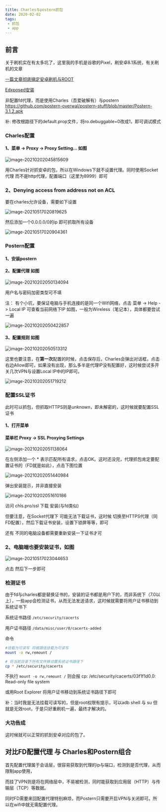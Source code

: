 ```yaml
---
title: Charles与postern抓包
date: 2020-02-02
tags:
 - 抓包
 - app
---
```


## 前言

关于刷机实在有太多坑了，这里我的手机是谷歌的Pixel，刷安卓8.1系统，有关刷机的文章 

[ 一篇文章彻底搞定安卓刷机与ROOT](https://mp.weixin.qq.com/s?__biz=MzUxMzEwODAxOA==&mid=100000054&idx=1&sn=b2c18b50f99574b1849a5f695e1651fa&chksm=795b706b4e2cf97d7353ec2fc349026be3da209632f6ffbc2312cde8027e6965e98a125e44d6&mpshare=1&scene=23&srcid=0202Ney3ClZ4kcLYaLZlSHuZ&sharer_sharetime=1612221278527&sharer_shareid=0bc6bee5ebc1a090cf5e0554bcceba2e#rd)

[Edxposed安装](https://mp.weixin.qq.com/s?__biz=MzUxMzEwODAxOA==&mid=100000208&idx=1&sn=aac5bb0686bf195a1e68f05b5789930e&chksm=795b708d4e2cf99b12bd26f4ba30f72cfa9cfa7cdd2a3fdf31793618b3aac048bb9d3c3f3fe6&mpshare=1&scene=23&srcid=0202NDHQyyYwxvdCJirkQdb7&sharer_sharetime=1612269939629&sharer_shareid=0bc6bee5ebc1a090cf5e0554bcceba2e#rd)

非配置fd代理，而是使用Charles（吾爱破解有）与postern https://github.com/postern-overwal/postern-stuff/blob/master/Postern-3.1.2.apk

补: 修改根路径下的default.prop文件，将ro.debuggable=0改成1，即可调试模式 

### Charles配置

#### 1、菜单 -> Proxy -> Proxy Setting… 如图

![image-20210202045815609](https://img.kuizuo.cn/image-20210202045815609.png)

用Charles针对抓安卓的包，所以在Windows下就不设置代理。同时使用Socket代理 而不是http代理，配置端口（这里为8999）即可

### 2、Denying access from address not on ACL

要在charles允许设备，需要如下设置

![image-20210517020819625](https://img.kuizuo.cn/image-20210517020819625.png)

然后添加一个0.0.0.0/0的ip  即可抓取所有设备

![image-20210517020904361](https://img.kuizuo.cn/image-20210517020904361.png)



### Postern配置

#### 1、安装postern

#### 2、配置代理 如图

![image-20210202050134094](https://img.kuizuo.cn/image-20210202050134094.png)

 用户名与密码加密类型可不填

注： 有个小坑，要保证电脑与手机连接的是同一个Wifi网络，点击 菜单 -> Help -> Local IP 可查看当前网络下IP 如图，一般为Wireless（笔记本），具体都要尝试一遍

![image-20210202050422857](https://img.kuizuo.cn/image-20210202050422857.png)

#### 3、配置规则 如图

![image-20210202050513312](https://img.kuizuo.cn/image-20210202050513312.png)



这里也要注意，在**第一次**配置的时候，点击保存后，Charles会弹出对话框，点击右边Allow即可，如果没有出现，那么多半是代理IP没有配置好，这时候尝试多开关几次VPN与设置Local IP中的IP即可。

![image-20210202051719212](https://img.kuizuo.cn/image-20210202051719212.png)

### 配置SSL证书

此时可以抓包，但抓取HTTPS则是unknown，即未解密的，这时候就要配置SSL证书

#### 1、打开菜单 

#### 菜单栏  Proxy -> SSL Proxying Settings 

![image-20210202051138064](https://img.kuizuo.cn/image-20210202051138064.png)

在左侧添加一个 * 表示匹配所有请求，点击OK。这时还没完，代理抓包肯定要配置证书的（FD就是如此），点击下图位置

![image-20210202051440984](https://img.kuizuo.cn/image-20210202051440984.png)

弹出安装提示，并非直接安装

![image-20210202051610186](https://img.kuizuo.cn/image-20210202051610186.png)

访问 chls.pro/ssl 下载 安装(与fd类似)

但要注意，在Socket代理下 可能无法下载证书，这时候	切换至HTTPS代理（同FD配置），然后下载证书安装，设置下锁屏等等，即可

还有 不同的电脑设备都需要重新安装一下证书才可

### 2、电脑端也要安装证书，如图

![image-20210517023044653](https://img.kuizuo.cn/image-20210517023044653.png)

点击 然后下一步即可

### 检测证书

由于fd与charles都是替换证书的，安装的证书都是用户下的，而非系统下（7.0以上），一些app会检测证书，从而无法发送请求，这时候就需要将用户证书移动到系统证书下

系统证书路径    `/etc/security/cacerts`

用户证书路径    `/data/misc/user/0/cacerts-added`

命令

```sh
#挂载为可读写 将根路径挂载为可读写
mount -o rw,remount /

# 将当前目录下所有文件移动置系统证书路径下
cp * /etc/security/cacerts
```

不执行 `mount -o rw,remount /` 则会报 cp: /etc/security/cacerts/03f1f1d0.0: Read-only file system

或用Root Explorer 将用户证书移动到系统证书路径下即可

补：当时我是无法挂载可读写的，但是root权限有提示，可以adb shell 与 su 但就是无效root，于是只好重刷机一遍，最终才解决的。

### 大功告成

这时候就可以正常的抓到安卓对应的包了。

## 对比FD配置代理 与 Charles和Postern组合

首先配置代理属于会话层，很容易获取到代理的ip与端口，检测到是否代理，从而限制app使用，

而挂了VPN则是将在网络层中，不易被检测，同时能获取到应用层（HTTP）与传输层（TCP）等数据。

同时FD需要来回配置代理特别麻烦，而Postern只需要开启VPN与关闭即可。所以在wifi中就无需配置代理。
